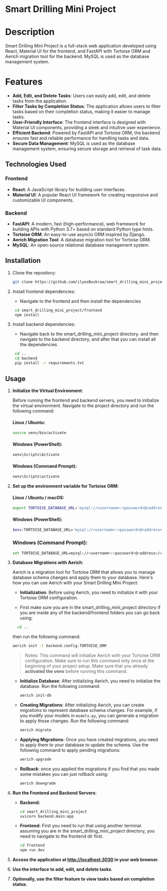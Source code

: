 # Smart Drilling Mini Project

# Description

Smart Drilling Mini Project is a full-stack web application developed using React, Material UI
for the frontend, and FastAPI with Tortoise ORM and Aerich migration tool for the backend.
MySQL is used as the database management system.

# Features

- **Add, Edit, and Delete Tasks**: Users can easily add, edit, and delete tasks from the application.
- **Filter Tasks by Completion Status**: The application allows users to filter tasks based on their completion status, making it easier to manage tasks.
- **User-Friendly Interface**: The frontend interface is designed with Material UI components, providing a sleek and intuitive user experience.
- **Efficient Backend**: Powered by FastAPI and Tortoise ORM, the backend ensures fast and reliable performance for handling tasks and data.
- **Secure Data Management**: MySQL is used as the database management system, ensuring secure storage and retrieval of task data.

## Technologies Used

### Frontend

- **React**: A JavaScript library for building user interfaces.
- **Material UI**: A popular React UI framework for creating responsive and customizable UI components.

### Backend

- **FastAPI**: A modern, fast (high-performance), web framework for building APIs with Python 3.7+ based on standard Python type hints.
- **Tortoise ORM**: An easy-to-use asyncio ORM inspired by Django.
- **Aerich Migration Tool**: A database migration tool for Tortoise ORM.
- **MySQL**: An open-source relational database management system.

## Installation

1. Clone the repository:

   ```bash
   git clone https://github.com/ilyesBoukraa/smart_drilling_mini_project.git
   ```

2. Install frontend dependencies:

   - Navigate to the frontend and then install the dependencies

   ```bash
    cd smart_drilling_mini_project/frontend
    npm install
   ```

3. Install backend dependencies:

   - Navigate back to the smart_drilling_mini_project directory. and then navigate to the backend directory, and after that you can install all the dependencies

   ```bash
    cd ..
    cd backend
    pip install -r requirements.txt
   ```

## Usage

1. **Initialize the Virtual Environment**:

   Before running the frontend and backend servers, you need to initialize the virtual environment. Navigate to the project directory and run the following command:

   #### Linux / Ubuntu:

   ```bash
   source venv/bin/activate
   ```

   #### Windows (PowerShell):

   ```powershell
   venv\Scripts\Activate
   ```

   #### Windows (Command Prompt):

   ```cmd
   venv\Scripts\activate
   ```

2. **Set up the environment variable for Tortoise ORM**:

   #### Linux / Ubuntu / macOS:

   ```bash
   export TORTOISE_DATABASE_URL='mysql://<usernaem>:<password>@<address>/<database_name>'
   ```

   #### Windows (PowerShell):

   ```bash
   $env:TORTOISE_DATABASE_URL='mysql://<usernaem>:<password>@<address>/<database_name>'
   ```

   ### Windows (Command Prompt):

   ```bash
   set TORTOISE_DATABASE_URL=mysql://<usernaem>:<password>@<address>/<database_name>
   ```

3. **Database Migrations with Aerich**:

   Aerich is a migration tool for Tortoise ORM that allows you to manage database schema changes and apply them to your database. Here's how you can use Aerich with your Smart Drilling Mini Project:

   - **Initialization**: Before using Aerich, you need to initialize it with your Tortoise ORM configuration.

   - First make sure you are in the smart_drilling_mini_project directory if you are inside any of the backend/frontend folders you can go back using:

   ```bash
     cd ..
   ```

   then run the following command:

   ```bash
   aerich init -t backend.config.TORTOISE_ORM
   ```

   > Notes:
   > This command will initialize Aerich with your Tortoise ORM configuration.
   > Make sure to run this command only once at the beginning of your project setup.
   > Make sure that you already **activated the venv** before running this command.

   - **Initialize Database**: After initializing Aerich, you need to initialize the database. Run the following command:
     ```bash
     aerich init-db
     ```
   - **Creating Migrations**: After initializing Aerich, you can create migrations to represent database schema changes. For example, if you modify your models in `models.py`, you can generate a migration to apply those changes. Run the following command:

     ```bash
     aerich migrate
     ```

   - **Applying Migrations**: Once you have created migrations, you need to apply them to your database to update the schema. Use the following command to apply pending migrations:
     ```bash
     aerich upgrade
     ```
   - **Rollback**: once you applied the migrations if you find that you made some mistakes you can just rollback using:
     ```bash
     aerich downgrade
     ```

4. **Run the Frontend and Backend Servers**:
   - **Backend:**
     ```bash
     cd smart_drilling_mini_project
     uvicorn backend.main:app
     ```
   - **Frontend:**
     First you need to run that using another terminal. assuming you are in the smart_drilling_mini_project directory, you need to navigate to the frontend dir first.
     ```bash
     cd frontend
     npm run dev
     ```
5. **Access the application at [http://localhost:3030](http://localhost:3030) in your web browser**.
6. **Use the interface to add, edit, and delete tasks**.
7. **Optionally, use the filter feature to view tasks based on completion status**.

